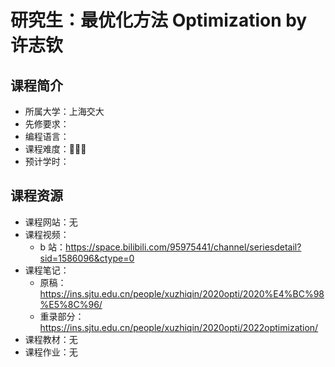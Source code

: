 # 研究生：最优化方法 Optimization by 许志钦

## 课程简介

- 所属大学：上海交大
- 先修要求：
- 编程语言：
- 课程难度：🌟🌟🌟
- 预计学时：

<!-- 用一两段话介绍这门课程，内容包括但不限于：
    （1）课程覆盖的知识点范围
    （2）与同类课程相比它的优势与特点
    （3）学习这门课程的体验与感受
    （4）自学这门课的注意点（踩过的坑、难度预警等等）
    （5）... ...
-->

## 课程资源

- 课程网站：无
- 课程视频：
  - b 站：<https://space.bilibili.com/95975441/channel/seriesdetail?sid=1586096&ctype=0>
- 课程笔记：
  - 原稿：<https://ins.sjtu.edu.cn/people/xuzhiqin/2020opti/2020%E4%BC%98%E5%8C%96/>
  - 重录部分：<https://ins.sjtu.edu.cn/people/xuzhiqin/2020opti/2022optimization/>
- 课程教材：无
- 课程作业：无